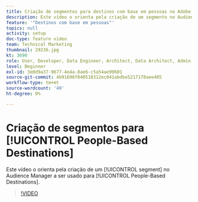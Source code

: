 ```yaml
---
title: Criação de segmentos para destinos com base em pessoas no Adobe Audience Manager
description: Este vídeo o orienta pela criação de um segmento no Audience Manager a ser usado para Destinos com base em pessoas.
feature: '"Destinos com base em pessoas"'
topics: null
activity: setup
doc-type: feature video
team: Technical Marketing
thumbnail: 29236.jpg
kt: 3690
role: User, Developer, Data Engineer, Architect, Data Architect, Admin, Leader
level: Beginner
exl-id: 3e0d9a37-9677-4e4a-8ae6-c5a54ae99601
source-git-commit: 4b91696f840518312ec041abdbe5217178aee405
workflow-type: tm+mt
source-wordcount: '49'
ht-degree: 0%

---
```


# Criação de segmentos para [!UICONTROL People-Based Destinations]

Este vídeo o orienta pela criação de um [!UICONTROL segment] no Audience Manager a ser usado para [!UICONTROL People-Based Destinations].

>[!VIDEO](https://video.tv.adobe.com/v/29236/?quality=12)
